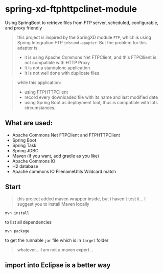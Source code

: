 # spring-xd-ftphttpclinet-module

Using SpringBoot to retrieve files from FTP server, scheduled, configurable, and proxy friendly

> this project is inspired by the SpringXD module `FTP`, which is using Spring Integration FTP `inbound-apapter`. But the problem for this adapter is:
>
>  - it is using Apache Commons Net FTPClient, and this FTPCllient is not compatible with HTTP Proxy
>  - It is not a standalone application
>  - It is not well done with duplicate files

> while this application:
>
>  - using FTPHTTPClient
>  - record every downloaded file with its name and last modified date
>  - using Spring Boot as deployment tool, thus is compatible with lots circumstances.

## What are used:

- Apache Commons Net FTPClient and FTPHTTPClient
- Spring Boot
- Spring Task
- Spring JDBC
- Maven (if you want, add gradle as you like)
- Apache Commons IO
- H2 database
- Apache commons IO FilenameUtils Wildcard match

## Start

> this project added maven wrapper inside, but i haven't test it... I suggest you to install Maven locally

    mvn install
    
to list all dependencies

    mvn package
    
to get the runnable `jar` file which is in `target` folder

> whatever... I am not a maven expert...

## import into Eclipse is a better way